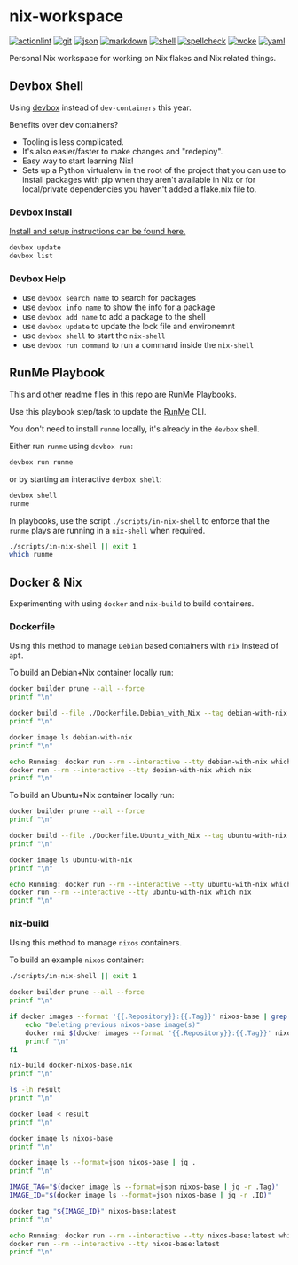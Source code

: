 # nix-workspace

[![actionlint](https://github.com/vpayno/nix-workspace/actions/workflows/gh-actions.yaml/badge.svg?branch=main)](https://github.com/vpayno/nix-workspace/actions/workflows/gh-actions.yaml)
[![git](https://github.com/vpayno/nix-workspace/actions/workflows/git.yaml/badge.svg?branch=main)](https://github.com/vpayno/nix-workspace/actions/workflows/git.yaml)
[![json](https://github.com/vpayno/nix-workspace/actions/workflows/json.yaml/badge.svg?branch=main)](https://github.com/vpayno/nix-workspace/actions/workflows/json.yaml)
[![markdown](https://github.com/vpayno/nix-workspace/actions/workflows/markdown.yaml/badge.svg?branch=main)](https://github.com/vpayno/nix-workspace/actions/workflows/markdown.yaml)
[![shell](https://github.com/vpayno/nix-workspace/actions/workflows/shell.yaml/badge.svg?branch=main)](https://github.com/vpayno/nix-workspace/actions/workflows/shell.yaml)
[![spellcheck](https://github.com/vpayno/nix-workspace/actions/workflows/spellcheck.yaml/badge.svg?branch=main)](https://github.com/vpayno/nix-workspace/actions/workflows/spellcheck.yaml)
[![woke](https://github.com/vpayno/nix-workspace/actions/workflows/woke.yaml/badge.svg?branch=main)](https://github.com/vpayno/nix-workspace/actions/workflows/woke.yaml)
[![yaml](https://github.com/vpayno/nix-workspace/actions/workflows/yaml.yaml/badge.svg?branch=main)](https://github.com/vpayno/nix-workspace/actions/workflows/yaml.yaml)

Personal Nix workspace for working on Nix flakes and Nix related things.

## Devbox Shell

Using [devbox](https://github.com/jetify-com/devbox) instead of `dev-containers` this year.

Benefits over dev containers?

- Tooling is less complicated.
- It's also easier/faster to make changes and "redeploy".
- Easy way to start learning Nix!
- Sets up a Python virtualenv in the root of the project that you can use to install packages with pip when they aren't available in Nix or for local/private dependencies you haven't added a flake.nix file to.

### Devbox Install

[Install and setup instructions can be found here.](https://github.com/jetify-com/devbox?tab=readme-ov-file#installing-devbox)

```bash { name=setup-00-devbox-show-installed excludeFromRunAll=true }
devbox update
devbox list
```

### Devbox Help

- use `devbox search name` to search for packages
- use `devbox info name` to show the info for a package
- use `devbox add name` to add a package to the shell
- use `devbox update` to update the lock file and environemnt
- use `devbox shell` to start the `nix-shell`
- use `devbox run command` to run a command inside the `nix-shell`

## RunMe Playbook

This and other readme files in this repo are RunMe Playbooks.

Use this playbook step/task to update the [RunMe](https://runme.dev) CLI.

You don't need to install `runme` locally, it's already in the `devbox` shell.

Either run `runme` using `devbox run`:

```bash
devbox run runme
```

or by starting an interactive `devbox shell`:

```bash
devbox shell
runme
```

In playbooks, use the script `./scripts/in-nix-shell` to enforce that the `runme` plays are running in a `nix-shell` when required.

```bash { name=example-play excludeFromRunAll=true }
./scripts/in-nix-shell || exit 1
which runme
```

## Docker & Nix

Experimenting with using `docker` and `nix-build` to build containers.

### Dockerfile

Using this method to manage `Debian` based containers with `nix` instead of `apt`.

To build an Debian+Nix container locally run:

```bash { name=docker-debian-build excludeFromRunAll=true }
docker builder prune --all --force
printf "\n"

docker build --file ./Dockerfile.Debian_with_Nix --tag debian-with-nix .
printf "\n"

docker image ls debian-with-nix
printf "\n"

echo Running: docker run --rm --interactive --tty debian-with-nix which nix
docker run --rm --interactive --tty debian-with-nix which nix
printf "\n"
```

To build an Ubuntu+Nix container locally run:

```bash { name=docker-ubuntu-build excludeFromRunAll=true }
docker builder prune --all --force
printf "\n"

docker build --file ./Dockerfile.Ubuntu_with_Nix --tag ubuntu-with-nix .
printf "\n"

docker image ls ubuntu-with-nix
printf "\n"

echo Running: docker run --rm --interactive --tty ubuntu-with-nix which nix
docker run --rm --interactive --tty ubuntu-with-nix which nix
printf "\n"
```

### nix-build

Using this method to manage `nixos` containers.

To build an example `nixos` container:

```bash { name=nix-build-docker-default excludeFromRunAll=true }
./scripts/in-nix-shell || exit 1

docker builder prune --all --force
printf "\n"

if docker images --format '{{.Repository}}:{{.Tag}}' nixos-base | grep -q ^nixos-base; then
	echo "Deleting previous nixos-base image(s)"
	docker rmi $(docker images --format '{{.Repository}}:{{.Tag}}' nixos-base)
	printf "\n"
fi

nix-build docker-nixos-base.nix
printf "\n"

ls -lh result
printf "\n"

docker load < result
printf "\n"

docker image ls nixos-base
printf "\n"

docker image ls --format=json nixos-base | jq .
printf "\n"

IMAGE_TAG="$(docker image ls --format=json nixos-base | jq -r .Tag)"
IMAGE_ID="$(docker image ls --format=json nixos-base | jq -r .ID)"

docker tag "${IMAGE_ID}" nixos-base:latest
printf "\n"

echo Running: docker run --rm --interactive --tty nixos-base:latest which nix
docker run --rm --interactive --tty nixos-base:latest
printf "\n"
```
